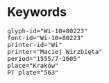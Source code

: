 # Keywords
<pre>
glyph-id="Wi-10+80223"
font-id="Wi-10+80223"
printer-id="Wi"
printer="Maciej Wirzbięta"
period="1555/7-1605"
place="Kraków"
PT plate="563"
</pre>

